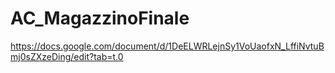 # AC_MagazzinoFinale
https://docs.google.com/document/d/1DeELWRLejnSy1VoUaofxN_LffiNvtuBmj0sZXzeDing/edit?tab=t.0
